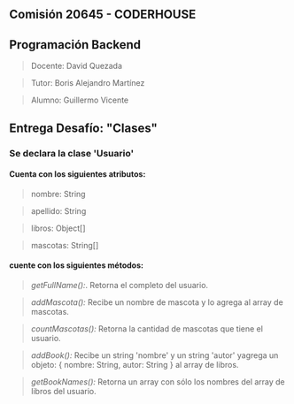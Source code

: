 ## Comisión 20645 - CODERHOUSE
## Programación Backend
> Docente: David Quezada

> Tutor: Boris Alejandro Martínez

> Alumno: Guillermo Vicente


##  Entrega Desafío: "Clases"

### Se declara la clase 'Usuario' 

#### Cuenta con los siguientes atributos:
> nombre: String

> apellido: String

> libros: Object[]

> mascotas: String[]


#### cuente con los siguientes métodos:

> *getFullName():*. Retorna el completo del usuario. 

> *addMascota():* Recibe un nombre de mascota y lo agrega al array de mascotas.

> *countMascotas():* Retorna la cantidad de mascotas que tiene el usuario.

> *addBook():* Recibe un string 'nombre' y un string 'autor' yagrega un objeto: { nombre: String, autor: String } al array de libros.

> *getBookNames():* Retorna un array con sólo los nombres del array de libros del usuario.



